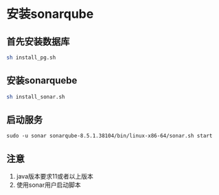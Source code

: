 # 安装sonarqube

## 首先安装数据库
```bash
sh install_pg.sh
```

## 安装sonarquebe
```bash
sh install_sonar.sh
```

## 启动服务
```
sudo -u sonar sonarqube-8.5.1.38104/bin/linux-x86-64/sonar.sh start
```
## 注意
1. java版本要求11或者以上版本
2. 使用sonar用户启动脚本
 

